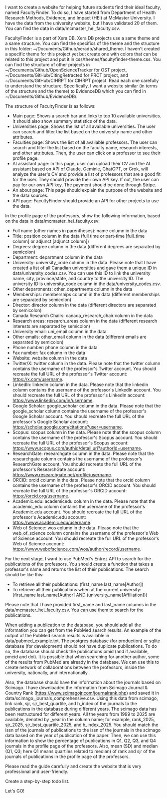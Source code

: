 I want to create a website for helping future students find their ideal faculty, named FacultyFinder. To do so, I have started from Department of Health Research Methods, Evidence, and Impact (HEI) at McMaster University. I have the data from the university website, but I have validated 20 of them. You can find the data in data/mcmaster_hei_faculty.csv. 

FacultyFinder is a part of Xera DB. Xera DB projects use a same theme and a same structure. You can find the specifics of the theme and the structure in this folder: ~/Documents/Github/xeradb/shared_theme. I haven't created a specific theme for this project yet but create one with colors that can be related to this project and put it in css/themes/facultyfinder-theme.css. You can find the structure of other projects in ~/Documents/Github/OpenScienceTracker for OST project, ~/Documents/GitHub/CitingRetracted for PRCT project, and ~/Documents/GitHub/CIHRPT for CIHRPT project. Read each one carefully to understand the structure. Specifically, I want a website similar (in terms of the structure and the theme) to EvidenceDB which you can find in ~/Documents/Github/EvidenceDB/.

The structure of FacultyFinder is as follows:

- Main page: Shows a search bar and links to top 10 available universities. It should also show summary statistics of the data.
- Universities page: Shows the list of all available universities. The user can search and filter the list based on the university name and other attributes.
- Faculties page: Shows the list of all available professors. The user can search and filter the list based on the faculty name, research interests, and other attributes. Then, the user can click on a professor to see their profile page.
- AI assistant page: In this page, user can upload their CV and the AI assistant based on API of Claude, Geminie, ChatGPT, or Grok, will analyze the user's CV and provide a list of professors that are a good fit for the user. They should provide their own API key. If not, the user can pay for our own API key. The payment should be done through Stripe.
- An about page: This page should explain the purpose of the website and the data sources.
- API page: FacultyFinder should provide an API for other projects to use the data.

In the profile page of the professors, show the following information, based on the data in data/mcmaster_hei_faculty.csv:

- Full name (other names in parentheses): name column in the data
- Title: position column in the data (full time or part-time [full_time column] or adjunct [adjunct column])
- Degrees: degree column in the data (different degrees are separated by semicolon)
- Department: department column in the data
- University: university_code column in the data. Please note that I have created a list of all Canadian universities and gave them a unique ID in data/university_codes.csv. You can use this ID to link the university name, city, province/state, and country to the university ID. The university ID is university_code column in the data/university_codes.csv.
- Other departments: other_departments column in the data
- Memberships: memberships column in the data (different memberships are separated by semicolon)
- Director: director column in the data (different directors are separated by semicolon)
- Canada Research Chairs: canada_research_chair column in the data
- Research areas: research_areas column in the data (different research interests are separated by semicolon)
- University email: uni_email column in the data
- Other emails: other_email column in the data (different emails are separated by semicolon)
- Phone number: phone column in the data
- Fax number: fax column in the data
- Website: website column in the data
- Twitter/X: twitter column in the data. Please note that the twitter column contains the username of the professor's Twitter account. You should recreate the full URL of the professor's Twitter account: https://x.com/username.
- LinkedIn: linkedin column in the data. Please note that the linkedin column contains the username of the professor's LinkedIn account. You should recreate the full URL of the professor's LinkedIn account: https://www.linkedin.com/in/username.
- Google Scholar: google_scholar column in the data. Please note that the google_scholar column contains the username of the professor's Google Scholar account. You should recreate the full URL of the professor's Google Scholar account: https://scholar.google.com/citations?user=username.
- Scopus: scopus column in the data. Please note that the scopus column contains the username of the professor's Scopus account. You should recreate the full URL of the professor's Scopus account: https://www.scopus.com/authid/detail.uri?authorId=username.
- ResearchGate: researchgate column in the data. Please note that the researchgate column contains the username of the professor's ResearchGate account. You should recreate the full URL of the professor's ResearchGate account: https://www.researchgate.net/profile/username.
- ORCID: orcid column in the data. Please note that the orcid column contains the username of the professor's ORCID account. You should recreate the full URL of the professor's ORCID account: https://orcid.org/username.
- Academic.edu: academicedu column in the data. Please note that the academic_edu column contains the username of the professor's Academic.edu account. You should recreate the full URL of the professor's Academic.edu account: https://www.academic.edu/username.
- Web of Science: wos column in the data. Please note that the web_of_science column contains the username of the professor's Web of Science account. You should recreate the full URL of the professor's Web of Science account: https://www.webofscience.com/wos/author/record/username.

For the next stage, I want to use PubMed's Entrez API to search for the publications of the professors. You should create a function that takes a professor's name and returns the list of their publications. The search should be like this:

- To retrieve all their publications: (first_name last_name[Author])
- To retrieve all their publications when at the current university: (first_name last_name[Author] AND (university_name[Affiliation]))

Please note that I have provided first_name and last_name columns in the data/mcmaster_hei_faculty.csv. You can use them to search for the publications.

When adding a publication to the database, you should add all the information you can get from the PubMed search results. An example of the output of the PubMed search results is available in data/pubmed_example.txt. The postgres database (for production) or sqlite database (for development) should not have duplicate publications. To do so, the database should check the publications pmid (and if available, pmcid and doi). It is possible that when searching for another author, some of the results from PubMed are already in the database. We can use this to create network of collaborations between the professors, inside the university, nationally, and internationally.

Also, the database should have the information about the journals based on Scimago. I have downloaded the information from Scimago Journal & Country Rank (https://www.scimagojr.com/journalrank.php) and saved it in data/scimago_journals_comprehensive.csv. Using this data from scimago, link rank, sjr, sjr_best_quartile, and h_index of the journals to the publications in the database during different years. The scimago data has been restructured for different years. All the years from 1999 to 2025 are available, denoted by _year in the column name; for example, rank_2025, sjr_2025, sjr_best_quartile_2025, and h_index_2025. You should match the issn of the journals of publications to the issn of the journals in the scimago data based on the year of publication of the paper. Then, we can use this information to show the percentage of publications in Q1, Q2, Q3, and Q4 journals in the profile page of the professors. Also, mean (SD) and median (Q1, Q3; here Q1 means quartiles related to median) of rank and sjr of the journals of publications in the profile page of the professors.

Please read the guide carefully and create the website that is very professional and user-friendly.

Create a step-by-step todo list.

Let's GO!